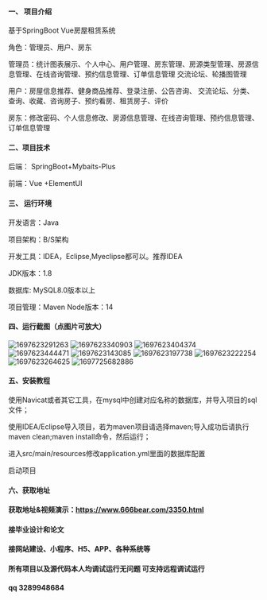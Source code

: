 #### 一、 项目介绍
基于SpringBoot Vue房屋租赁系统

角色：管理员、用户、房东

管理员：统计图表展示、个人中心、用户管理、房东管理、房源类型管理、房源信息管理、在线咨询管理、预约信息管理、订单信息管理 交流论坛、轮播图管理

用户：房屋信息推荐、健身商品推荐、登录注册、公告咨询、 交流论坛、分类、查询、收藏、咨询房子、预约看房、租赁房子、评价

房东：修改密码、个人信息修改、房源信息管理、在线咨询管理、预约信息管理、订单信息管理

#### 二、项目技术
后端： SpringBoot+Mybaits-Plus

前端：Vue +ElementUI

#### 三、 运行环境
开发语言：Java

项目架构：B/S架构

开发工具：IDEA，Eclipse,Myeclipse都可以。推荐IDEA

JDK版本：1.8

数据库: MySQL8.0版本以上

项目管理：Maven
Node版本：14
#### 四、运行截图（点图片可放大）
![1697623291263](https://github.com/666bears/houserents/assets/143094776/4880528e-b9a1-46a5-83b5-148cfc10851b)
![1697623340903](https://github.com/666bears/houserents/assets/143094776/7e2c7264-d7e7-4673-88d9-a5473beee0d8)
![1697623404374](https://github.com/666bears/houserents/assets/143094776/e550170a-b8f3-4c58-aef1-a76685f176d9)
![1697623444471](https://github.com/666bears/houserents/assets/143094776/f20864cc-690d-44b4-95be-76f1a86d7ffc)
![1697623143085](https://github.com/666bears/houserents/assets/143094776/4481a4a2-42d7-4b4c-b36f-e6d53715a9f0)
![1697623197738](https://github.com/666bears/houserents/assets/143094776/c84b331c-9cc1-4558-8b1e-b4020c92700e)
![1697623222254](https://github.com/666bears/houserents/assets/143094776/abfc7afa-13fb-4318-bac0-e4941eabb769)
![1697623264625](https://github.com/666bears/houserents/assets/143094776/81e222c9-5f23-43f2-874d-fec72e1025dc)
![1697725682886](https://github.com/666bears/houserents/assets/143094776/2423e500-7859-445e-8962-efea8da86d26)


#### 五、安装教程
使用Navicat或者其它工具，在mysql中创建对应名称的数据库，并导入项目的sql文件；

使用IDEA/Eclipse导入项目，若为maven项目请选择maven;导入成功后请执行maven clean;maven install命令，然后运行；

进入src/main/resources修改application.yml里面的数据库配置

启动项目
#### 六、获取地址
#### 获取地址&视频演示：https://www.666bear.com/3350.html

#### 接毕业设计和论文
#### 接网站建设、小程序、H5、APP、各种系统等
#### 所有项目以及源代码本人均调试运行无问题 可支持远程调试运行
#### qq 3289948684
